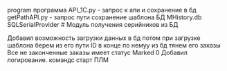 program программа
API_1C.py - запрос к апи и сохранение в бд
getPathAPI.py - запрос пути сохранение шаблона
БД MHistory.db
SQLSerialProvider # Модуль получения серийников из БД

Добавил возможность загрузки данных в бд
потом при загрузке шаблона берем из его пути ID в конце по немуу из бд тянем его заказы
Все не законченные заказы имеет статус Marked 0
Добавил логирование. командс старт ПЛМ